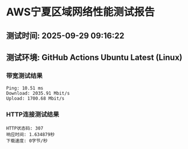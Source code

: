 # AWS宁夏区域网络性能测试报告
## 测试时间: 2025-09-29 09:16:22
## 测试环境: GitHub Actions Ubuntu Latest (Linux)

### 带宽测试结果
```
Ping: 10.51 ms
Download: 2035.91 Mbit/s
Upload: 1700.68 Mbit/s
```

### HTTP连接测试结果
```
HTTP状态码: 307
响应时间: 1.634879秒
下载速度: 0字节/秒
```

